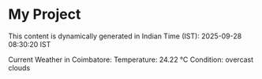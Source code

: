 # My Project

This content is dynamically generated in Indian Time (IST): 2025-09-28 08:30:20 IST


Current Weather in Coimbatore:
Temperature: 24.22 °C
Condition: overcast clouds
